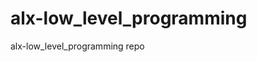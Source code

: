 # alx-low_level_programming
alx-low_level_programming repo

<!--
TODO: Reviews
- 0x0C. C - More malloc, free (task 5)
-->
